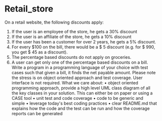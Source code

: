# Retail_store
On a retail website, the following discounts apply:
1. If the user is an employee of the store, he gets a 30% discount
2. If the user is an affiliate of the store, he gets a 10% discount
3. If the user has been a customer for over 2 years, he gets a 5% discount.
4. For every $100 on the bill, there would be a $ 5 discount (e.g. for $ 990, you get $ 45
as a discount).
5. The percentage based discounts do not apply on groceries.
6. A user can get only one of the percentage based discounts on a bill.
Write a program in a programming language of your choice with test cases such that given a
bill, it finds the net payable amount. Please note the stress is on object oriented approach
and test coverage. User interface is not required. What we care about:
• object oriented programming approach, provide a high level UML class diagram of all
the key classes in your solution. This can either be on paper or using a CASE tool
• unit test and code coverage
• code to be generic and simple
• leverage today's best coding practices
• clear README.md that explains how the code and the test can be run and how the
coverage reports can be generated
